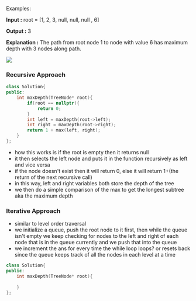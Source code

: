 Examples:

**Input :** root = [1, 2, 3, null, null, null , 6]

**Output :** 3

**Explanation :** The path from root node 1 to node with value 6 has maximum depth with 3 nodes along path.

![](https://static.takeuforward.org/content/ProblemSetter-iaO2S02r)
### Recursive Approach
```cpp
class Solution{
public:
	int maxDepth(TreeNode* root){
		if(root == nullptr){
			return 0;
		}
		int left = maxDepth(root->left);
		int right = maxDepth(root->right);
		return 1 + max(left, right);
	}
};
```
- how this works is if the root is empty then it returns null
- it then selects the left node and puts it in the function recursively as left and vice versa
- if the node doesn't exist then it will return 0, else it will return 1+(the return of the next recursive call)
- in this way, left and right variables both store the depth of the tree
- we then do a simple comparison of the max to get the longest subtree aka the maximum depth

### Iterative Approach
- similar to level order traversal
- we initialize a queue, push the root node to it first, then while the queue isn't empty we keep checking for nodes to the left and right of each node that is in the queue currently and we push that into the queue
- we increment the ans for every time the while loop loops? or resets back since the queue keeps track of all the nodes in each level at a time
```cpp
class Solution{
public:
	int maxDepth(TreeNode* root){
		
	}
};
```